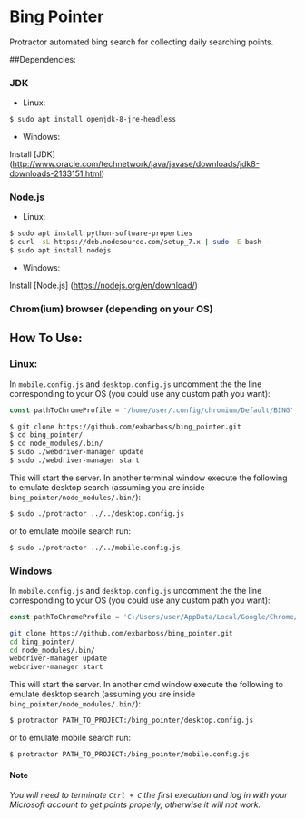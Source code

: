 # Bing Pointer
Protractor automated bing search for collecting daily searching points.

##Dependencies:

### JDK

* Linux:

```sh
$ sudo apt install openjdk-8-jre-headless
```
* Windows:

Install [JDK] (http://www.oracle.com/technetwork/java/javase/downloads/jdk8-downloads-2133151.html)

### Node.js

* Linux:

```sh
$ sudo apt install python-software-properties
$ curl -sL https://deb.nodesource.com/setup_7.x | sudo -E bash -
$ sudo apt install nodejs
```

* Windows:

Install [Node.js] (https://nodejs.org/en/download/)

### Chrom(ium) browser (depending on your OS)

## How To Use:
### Linux:
In `mobile.config.js` and `desktop.config.js` uncomment the the line corresponding to your OS (you could use any custom path you want):
```javascript
const pathToChromeProfile = '/home/user/.config/chromium/Default/BING';
```

  ```sh
 $ git clone https://github.com/exbarboss/bing_pointer.git
 $ cd bing_pointer/
 $ cd node_modules/.bin/
 $ sudo ./webdriver-manager update
 $ sudo ./webdriver-manager start
 ```
 This will start the server. In another terminal window execute the following to emulate desktop search (assuming you are inside `bing_pointer/node_modules/.bin/`):
 ```sh
 $ sudo ./protractor ../../desktop.config.js
 ```
 or to emulate mobile search run:
```sh
$ sudo ./protractor ../../mobile.config.js
```
### Windows
In `mobile.config.js` and `desktop.config.js` uncomment the the line corresponding to your OS (you could use any custom path you want):
```javascript
const pathToChromeProfile = 'C:/Users/user/AppData/Local/Google/Chrome/User Data/BING';
```
 ```sh
 git clone https://github.com/exbarboss/bing_pointer.git
 cd bing_pointer/
 cd node_modules/.bin/
 webdriver-manager update
 webdriver-manager start
 ```
 This will start the server. In another cmd window execute the following to emulate desktop search (assuming you are inside `bing_pointer/node_modules/.bin/`):
 ```sh
 $ protractor PATH_TO_PROJECT:/bing_pointer/desktop.config.js
 ```
 or to emulate mobile search run:
```sh
$ protractor PATH_TO_PROJECT:/bing_pointer/mobile.config.js
```

#### Note

_You will need to terminate `Ctrl + C` the first execution and log in with your Microsoft account to get points properly, otherwise it will not work._

